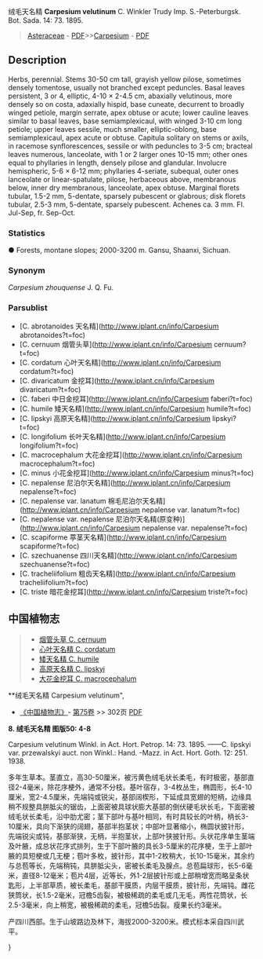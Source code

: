 绒毛天名精 **Carpesium velutinum** C. Winkler Trudy Imp. S.-Peterburgsk. Bot. Sada. 14: 73. 1895.

> [Asteraceae](http://www.iplant.cn/info/Asteraceae?t=foc) - [PDF](http://www.iplant.cn/foc/pdf/Asteraceae.pdf)>>[Carpesium](http://www.iplant.cn/info/Carpesium?t=foc) - [PDF](http://www.iplant.cn/foc/pdf/Carpesium.pdf)

## Description

Herbs, perennial. Stems 30-50 cm tall, grayish yellow pilose, sometimes densely tomentose, usually not branched except peduncles. Basal leaves persistent, 3 or 4, elliptic, 4-10 × 2-4.5 cm, abaxially velutinous, more densely so on costa, adaxially hispid, base cuneate, decurrent to broadly winged petiole, margin serrate, apex obtuse or acute; lower cauline leaves similar to basal leaves, base semiamplexicaul, with winged 3-10 cm long petiole; upper leaves sessile, much smaller, elliptic-oblong, base semiamplexicaul, apex acute or obtuse. Capitula solitary on stems or axils, in racemose synflorescences, sessile or with peduncles to 3-5 cm; bracteal leaves numerous, lanceolate, with 1 or 2 larger ones 10-15 mm; other ones equal to phyllaries in length, densely pilose and glandular. Involucre hemispheric, 5-6 × 6-12 mm; phyllaries 4-seriate, subequal, outer ones lanceolate or linear-spatulate, pilose, herbaceous above, membranous below, inner dry membranous, lanceolate, apex obtuse. Marginal florets tubular, 1.5-2 mm, 5-dentate, sparsely pubescent or glabrous; disk florets tubular, 2.5-3 mm, 5-dentate, sparsely pubescent. Achenes ca. 3 mm. Fl. Jul-Sep, fr. Sep-Oct.

### Statistics
● Forests, montane slopes; 2000-3200 m. Gansu, Shaanxi, Sichuan.

### Synonym
*Carpesium zhouquense* J. Q. Fu.

### Parsublist

* [C.  abrotanoides  天名精](http://www.iplant.cn/info/Carpesium abrotanoides?t=foc)
* [C.  cernuum  烟管头草](http://www.iplant.cn/info/Carpesium cernuum?t=foc)
* [C.  cordatum  心叶天名精](http://www.iplant.cn/info/Carpesium cordatum?t=foc)
* [C.  divaricatum  金挖耳](http://www.iplant.cn/info/Carpesium divaricatum?t=foc)
* [C.  faberi  中日金挖耳](http://www.iplant.cn/info/Carpesium faberi?t=foc)
* [C.  humile  矮天名精](http://www.iplant.cn/info/Carpesium humile?t=foc)
* [C.  lipskyi  高原天名精](http://www.iplant.cn/info/Carpesium lipskyi?t=foc)
* [C.  longifolium  长叶天名精](http://www.iplant.cn/info/Carpesium longifolium?t=foc)
* [C.  macrocephalum  大花金挖耳](http://www.iplant.cn/info/Carpesium macrocephalum?t=foc)
* [C.  minus  小花金挖耳](http://www.iplant.cn/info/Carpesium minus?t=foc)
* [C.  nepalense  尼泊尔天名精](http://www.iplant.cn/info/Carpesium nepalense?t=foc)
* [C.  nepalense var. lanatum  棉毛尼泊尔天名精](http://www.iplant.cn/info/Carpesium nepalense var. lanatum?t=foc)
* [C.  nepalense var. nepalense  尼泊尔天名精(原变种)](http://www.iplant.cn/info/Carpesium nepalense var. nepalense?t=foc)
* [C.  scapiforme  葶茎天名精](http://www.iplant.cn/info/Carpesium scapiforme?t=foc)
* [C.  szechuanense  四川天名精](http://www.iplant.cn/info/Carpesium szechuanense?t=foc)
* [C.  tracheliifolium  粗齿天名精](http://www.iplant.cn/info/Carpesium tracheliifolium?t=foc)
* [C.  triste  暗花金挖耳](http://www.iplant.cn/info/Carpesium triste?t=foc)

## 中国植物志

> * [烟管头草  C.  cernuum](Carpesium-cernuum-烟管头草.md)
> * [心叶天名精  C.  cordatum](Carpesium-cordatum-心叶天名精.md)
> * [矮天名精  C.  humile](Carpesium-humile-矮天名精.md)
> * [高原天名精  C.  lipskyi](Carpesium-lipskyi-高原天名精.md)
> * [大花金挖耳  C.  macrocephalum](Carpesium-macrocephalum-大花金挖耳.md)

**绒毛天名精 Carpesium velutinum",

* [《中国植物志》](http://www.iplant.cn/frps)- [第75卷](http://www.iplant.cn/frps/vol/75) >> 302页 [PDF](http://www.iplant.cn/frps/pdf/75/302.PDF)

**8. 绒毛天名精 图版50: 4-8**

Carpesium velutinum Winkl. in Act. Hort. Petrop. 14: 73. 1895. ——C. lipskyi var. przewalskyi auct. non Winkl.: Hand. -Mazz. in Act. Hort. Goth. 12: 251. 1938.

多年生草本。茎直立，高30-50厘米，被污黄色绒毛状长柔毛，有时极密，基部直径2-4毫米，除花序梗外，通常不分枝。基叶宿存，3-4枚丛生，椭圆形，长4-10厘米，宽2-4.5厘米，先端钝或锐尖，基部阔楔形，下延成具宽翅的短柄，边缘具稍不规整具胼胝尖的锯齿，上面密被具球状膨大基部的倒伏硬毛状长毛，下面密被绒毛状长柔毛，沿中肋尤密；茎下部叶与基叶相同，有时具较长的叶柄，柄长3-10厘米，具向下渐狭的阔翅，基部半抱茎状；中部叶显著缩小，椭圆状披针形，先端锐尖或钝，基部渐狭，无柄，半抱茎状，上部叶狭披针形。头状花序单生茎端及叶腋，成总状花序式排列，生于下部叶腋的具长3-5厘米的花序梗，生于上部叶腋的具短梗或几无梗；苞叶多枚，披针形，其中1-2枚稍大，长10-15毫米，其余约与总苞等长，先端稍钝，具胼胝尖头，密被长柔毛及腺点。总苞扁球形，长5-6毫米，直径8-12毫米；苞片4层，近等长，外1-2层披针形或上部稍增宽而略呈条状匙形，上半部草质，被长柔毛，基部干膜质，内层干膜质，披针形，先端钝。雌花狭筒状，长1.5-2毫米，冠檐5齿裂，被极稀疏的柔毛或几无毛，两性花筒状，长2.5-3毫米，向上稍宽，被极稀疏的柔毛，冠檐5齿裂。瘦果长约3毫米。

产四川西部。生于山坡路边及林下，海拔2000-3200米。模式标本采自四川武平。

}